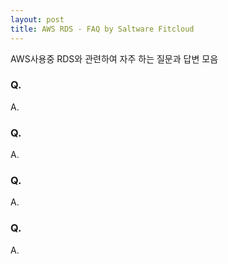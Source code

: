 ```yaml
---
layout: post
title: AWS RDS - FAQ by Saltware Fitcloud
---
```


AWS사용중 RDS와 관련하여 자주 하는 질문과 답변 모음

### Q.
A.

### Q.
A.

### Q.
A.

### Q.
A.
